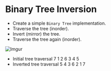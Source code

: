 # Binary Tree Inversion

- Create a simple `Binary Tree` implementation.
- Traverse the tree (inorder).
- Invert (mirror) the tree.
- Traverse the tree again (inorder).

![Imgur](https://i.imgur.com/Slkvj2g.png)

- Initial tree traversal
7 1 2 6 3 4 5 
- Inverted tree traversal
5 4 3 6 2 1 7 